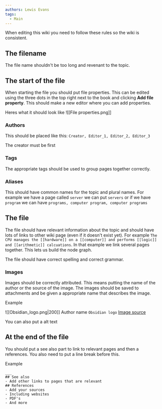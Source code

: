 ```yaml
---
authors: Lewis Evans
tags:
  - Main
---
```

When editing this wiki you need to follow these rules so the wiki is consistent. 
## The filename
The file name shouldn't be too long and revenant to the topic.
## The start of the file
When starting the file you should put file properties. This can be edited using the three dots in the top right next to the book and clicking **Add file property**. This should make a new editor where you can add properties.

Heres what it should look like
![[File properties.png]]

### Authors
This should be placed like this: `Creator, Editor_1, Editor_2, Editor_3`

The creator must be first
### Tags
The appropriate tags should be used to group pages together correctly. 
### Aliases
This should have common names for the topic and plural names. For example we have a page called `server` we can put `servers` or if we have `program` we can have `programs, computer program, computer programs`
## The file
The file should have relevant information about the topic and should have lots of links to other wiki page (even if it doesn't exist yet). For example `The CPU manages the [[hardware]] on a [[computer]] and performs [[logic]] and [[arithmetic]] calcuations`. In that example we link several pages together. This lets us build the node graph.

The file should have correct spelling and correct grammar. 
### Images
Images should be correctly attributed. This means putting the name of the author or the source of the image. The images should be saved to attachments and be given a appropriate name that describes the image.

Example

![[Obsidian_logo.png|200]]
Author name `Obsidian logo` [Image source](https://en.m.wikipedia.org/wiki/File:2023_Obsidian_logo.svg)

You can also put a alt text

## At the end of the file
You should put a see also part to link to relevant pages and then a references. You also need to put a line break before this.

Example
```
___
## See also
- Add other links to pages that are relevant
## References
- Add your sources
- Including websites
- PDF's
- And more
```